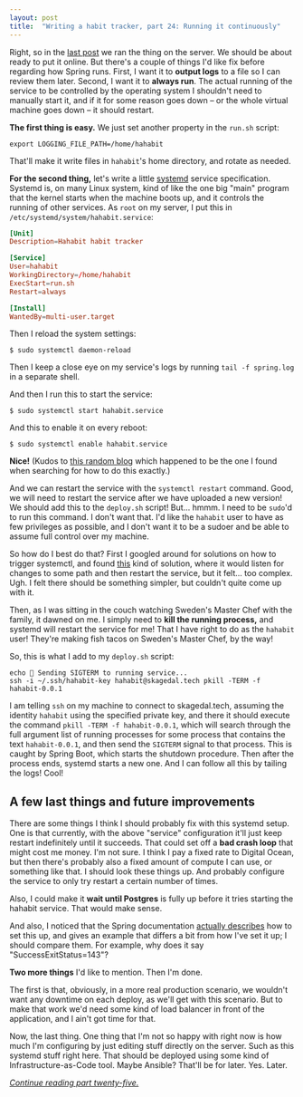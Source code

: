 ```yaml
---
layout: post
title:  "Writing a habit tracker, part 24: Running it continuously"
---
```


Right, so in the [last post](/2023/01/23/habit-tracker-running-it-on-the-server.html) we ran the thing on the server. We should be about ready to put it online. But there's a couple of things I'd like fix before regarding how Spring runs. First, I want it to **output logs** to a file so I can review them later. Second, I want it to **always run**. The actual running of the service to be controlled by the operating system  I shouldn't need to manually start it, and if it for some reason goes down – or the whole virtual machine goes down – it should restart.

**The first thing is easy.** We just set another property in the `run.sh` script:

```shell
export LOGGING_FILE_PATH=/home/hahabit 
```

That'll make it write files in `hahabit`'s home directory, and rotate as needed.

**For the second thing,** let's write a little [systemd](https://en.wikipedia.org/wiki/Systemd) service specification. Systemd is, on many Linux system, kind of like the one big "main" program that the kernel starts when the machine boots up, and it controls the running of other services. As `root` on my server, I put this in `/etc/systemd/system/hahabit.service`:

```toml
[Unit]
Description=Hahabit habit tracker

[Service]
User=hahabit
WorkingDirectory=/home/hahabit
ExecStart=run.sh
Restart=always

[Install]
WantedBy=multi-user.target
```

Then I reload the system settings:

```shell
$ sudo systemctl daemon-reload
```

Then I keep a close eye on my service's logs by running `tail -f spring.log` in a separate shell.

And then I run this to start the service:

```shell
$ sudo systemctl start hahabit.service
```

And this to enable it on every reboot:

```shell
$ sudo systemctl enable hahabit.service
```

**Nice!** (Kudos to [this random blog](https://www.shubhamdipt.com/blog/how-to-create-a-systemd-service-in-linux/) which happened to be the one I found when searching for how to do this exactly.) 

And we can restart the service with the `systemctl restart` command. Good, we will need to restart the service after we have uploaded a new version! We should add this to the `deploy.sh` script! But... hmmm. I need to be `sudo`'d to run this command. I don't want that. I'd like the `hahabit` user to have as few privileges as possible, and I don't want it to be a sudoer and be able to assume full control over my machine.

So how do I best do that? First I googled around for solutions on how to trigger systemctl, and found [this](https://superuser.com/questions/1171751/restart-systemd-service-automatically-whenever-a-directory-changes-any-file-ins) kind of solution, where it would listen for changes to some path and then restart the service, but it felt... too complex. Ugh. I felt there should be something simpler, but couldn't quite come up with it.  

Then, as I was sitting in the couch watching Sweden's Master Chef with the family, it dawned on me. I simply need to **kill the running process,** and systemd will restart the service for me! That I have right to do as the `hahabit` user! They're making fish tacos on Sweden's Master Chef, by the way!   

So, this is what I add to my `deploy.sh` script:

```shell
echo 👋 Sending SIGTERM to running service...
ssh -i ~/.ssh/hahabit-key hahabit@skagedal.tech pkill -TERM -f hahabit-0.0.1
```

I am telling `ssh` on my machine to connect to skagedal.tech, assuming the identity `hahabit` using the specified private key, and there it should execute the command `pkill -TERM -f hahabit-0.0.1`, which will search through the full argument list of running processes for some process that contains the text `hahabit-0.0.1`, and then send the `SIGTERM` signal to that process. This is caught by Spring Boot, which starts the shutdown procedure. Then after the process ends, systemd starts a new one. And I can follow all this by tailing the logs! Cool!

## A few last things and future improvements

There are some things I think I should probably fix with this systemd setup. One is that currently, with the above "service" configuration it'll just keep restart indefinitely until it succeeds. That could set off a **bad crash loop** that might cost me money. I'm not sure. I think I pay a fixed rate to Digital Ocean, but then there's probably also a fixed amount of compute I can use, or something like that. I should look these things up. And probably configure the service to only try restart a certain number of times.

Also, I could make it **wait until Postgres** is fully up before it tries starting the hahabit service. That would make sense. 

And also, I noticed that the Spring documentation [actually describes](https://docs.spring.io/spring-boot/docs/current/reference/htmlsingle/#deployment.installing.nix-services.system-d) how to set this up, and gives an example that differs a bit from how I've set it up; I should compare them. For example, why does it say "SuccessExitStatus=143"? 

**Two more things** I'd like to mention. Then I'm done.

The first is that, obviously, in a more real production scenario, we wouldn't want any downtime on each deploy, as we'll get with this scenario. But to make that work we'd need some kind of load balancer in front of the application, and I ain't got time for that.

Now, the last thing. One thing that I'm not so happy with right now is how much I'm configuring by just editing stuff directly on the server. Such as this systemd stuff right here. That should be deployed using some kind of Infrastructure-as-Code tool. Maybe Ansible? That'll be for later. Yes. Later.

_[Continue reading part twenty-five.](/2023/01/25/habit-tracker-exposing-it.html)_
